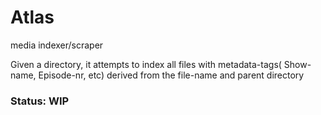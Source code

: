 # Atlas

media indexer/scraper

Given a directory, it attempts to index all files with metadata-tags( Show-name, Episode-nr, etc) derived from the file-name and parent directory

### Status: WIP
